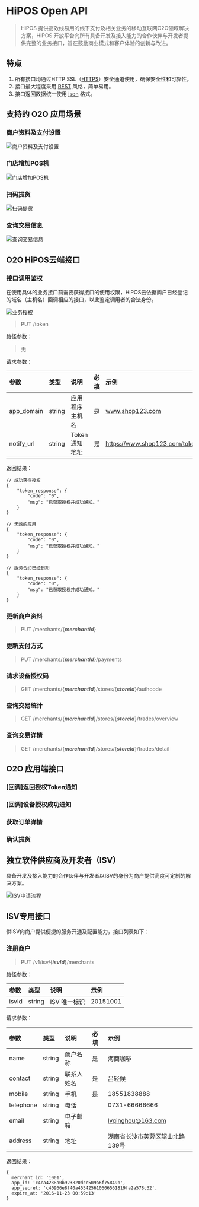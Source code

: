 # HiPOS Open API
>HiPOS 提供高效线易用的线下支付及相关业务的移动互联网O2O领域解决方案，HiPOS 开放平台向所有具备开发及接入能力的合作伙伴与开发者提供完整的业务接口，旨在鼓励商业模式和客户体验的创新与改进。

## 特点
1. 所有接口均通过HTTP SSL（[HTTPS](https://zh.wikipedia.org/wiki/%E8%B6%85%E6%96%87%E6%9C%AC%E4%BC%A0%E8%BE%93%E5%AE%89%E5%85%A8%E5%8D%8F%E8%AE%AE)）安全通道使用，确保安全性和可靠性。
2. 接口最大程度采用 [REST](https://zh.wikipedia.org/wiki/REST) 风格，简单易用。
3. 接口返回数据统一使用 [json](https://zh.wikipedia.org/wiki/JSON) 格式。

## 支持的 O2O 应用场景
### 商户资料及支付设置

![商户资料及支付设置](https://www.websequencediagrams.com/cgi-bin/cdraw?lz=566h55CG5ZGYLT4r5LqR5ZWG5Z-OOiDllYbmiLforr7nva4KAA8JLT4AFwyvvOWFpeaUr-S7mAAXEitIaVBPU-S6kTog5pu05pawAEsHtYTmlpkKABUILS0-LQBrCzw86L-U5ZuePj4ALh0AZw0AHywtPi0AgWcJOiA8POWujOaIkD4-&s=earth)

### 门店增加POS机

![门店增加POS机](https://www.websequencediagrams.com/cgi-bin/cdraw?lz=566h55CG5ZGYLT4r5LqR5ZWG5Z-OOiDlop7liqBQT1PmnLoKAA8JLT4AGAvnoa7lrprpl6jlupcAFwwrSGlQT1PkupE6IOivt-axguiuvuWkh-aOiOadg-eggQoAGAgtLT4tAGgLPDzov5Tlm54-Pgpsb29wIOetieW-heWbnuiwgwogICAgAHAXABsMZW5kAFUKAIFEDVtjYWxsYmFja10AgQMM5oiQ5Yqf6YCa55-lAIFcCy0-LQCBOwoAgQ0LABUNAIIxCTogPDwAgiQMAE8GPj4&s=earth)

### 扫码提货

![扫码提货](https://www.websequencediagrams.com/cgi-bin/cdraw?lz=5Yiw5bqX6aG-5a6iLT4rUE9T5py6OiDmiavnoIHmj5DotKcKAA8GLT4rSGlQT1PkupE6IAAUBuS6pOaYkwoADwgtPivkupHllYbln446IOiOt-WPluiuouWNleeKtuaAgQoAFQktLT4tAEMKPDwAGgw-PgphbHQg5bCa5pyq5pSv5LuYCiAgICAAWwsAgR4I57q_5LiL5LuY5qy-AB8FAIEiCACBPwjlpITnkIYADxIAcA8APAblrozmiJA-PgplbmQAgT0X56Gu6K6kAIIQBwCBNRnmiJDlip8-PgCCDwotPi0AglEJAIJPBQAdBgCCUggtPi0AgnwMOiA8PACBBAk&s=earth)

### 查询交易信息

![查询交易信息](https://www.websequencediagrams.com/cgi-bin/cdraw?lz=566h55CG5ZGYLT4r5LqR5ZWG5Z-OOiDmn6XnnIvkuqTmmJMKAA8JLT4rSGlQT1PkupEAHgXor6Lpl6jlupflj4oAEgWk5piT57uf6K6hCgAhCC0tPi0ATgs8PAAaDD4-Cm9wdCB0ZXh0CiAgICAAThwAgQcG6K-m5oOFACgFAEMfACQGPj4KZW5kAIE4Cy0-LQCBawk6IDw85a6M5oiQPj4K&s=earth)

## O2O HiPOS云端接口
### 接口调用鉴权
在使用具体的业务接口前需要获得接口的使用权限，HiPOS云依据商户已经登记的域名（主机名）回调相应的接口，以此鉴定调用者的合法身份。

![业务授权](https://www.websequencediagrams.com/cgi-bin/cdraw?lz=566h55CG5ZGYLT4rSGlTaG9w5bqU55SoOiAqUE9T5Lia5YqhKgoADgwAJAVQT1PkupE6IOiOt-WPllRva2VuICjln7rkuo7ln5_lkI0pCgAdCC0tPi0ATA48POi_lOWbnj4-Cmxvb3Ag562J5b6FAEAF5Zue6LCDCiAgICAAZg4AgQ4OACASZW5kAGgKAIE7EFtjYWxsYmFja13mjojmnYMAgSsF6YCa55-lAIFNDgCBJgUAgVQIAIEcCwBwHOaJp-ihjOWFt-S9kwCCKgkARhEAgl8JOiA8POWujOaIkD4-Cg&s=earth)

> PUT /token

路径参数：
> 无

请求参数：
>
| 参数        | 类型        | 说明            | 必填  | 示例                                      |
| :---------- | :---------- | :-------------- | :---- | :---------------------------------------- |
| app_domain  | string      | 应用程序主机名  | 是    | www.shop123.com                           |
| notify_url  | string      | Token 通知地址  | 是    | https://www.shop123.com/token_return.ashx |

返回结果：
>
```
// 成功获得授权
{
    "token_response": {
        "code": "0",
        "msg": "已获取授权并成功通知。"
    }
}

// 无效的应用
{
    "token_response": {
        "code": "0",
        "msg": "已获取授权并成功通知。"
    }
}

// 服务合约已经到期
{
    "token_response": {
        "code": "0",
        "msg": "已获取授权并成功通知。"
    }
}
```

### 更新商户资料
> PUT /merchants/{***merchantId***}

### 更新支付方式
> PUT /merchants/{***merchantId***}/payments

### 请求设备授权码
> GET /merchants/{***merchantId***}/stores/{***storeId***}/authcode

### 查询交易统计
> GET /merchants/{***merchantId***}/stores/{***storeId***}/trades/overview

### 查询交易详情
> GET /merchants/{***merchantId***}/stores/{***storeId***}/trades/detail

## O2O 应用端接口
### [回调]返回授权Token通知
### [回调]设备授权成功通知
### 获取订单详情
### 确认提货


## 独立软件供应商及开发者（ISV）
具备开发及接入能力的合作伙伴与开发者以ISV的身份为商户提供高度可定制的解决方案。

![ISV申请流程](http://www.websequencediagrams.com/cgi-bin/cdraw?lz=dGl0bGUgSVNW55Sz6K-35rWB56iLCklTVi0-K0hpUE9T5ZCI5L2c5LiT5ZGYOiAAIAYKAAkRLT4AGhPotYTotKjlrqHmoLgKYWx0IOWQiOagvAogICAgADASLT4tSVNWOiDpgJrov4fvvIhpc3ZJZCwgaXN2U2VjcmV077yJCmVsc2Ug5ouS57udACcgqbPlm54KZW5k&s=earth)

## ISV专用接口
供ISV向商户提供便捷的服务开通及配置能力，接口列表如下：

### 注册商户
> PUT /v1/isv/{***isvId***}/merchants

路径参数：
>
| 参数        | 类型        | 说明            | 示例                                  |
| :---------- | :---------- | :-------------- | :------------------------------------ |
| isvId       | string      | ISV 唯一标识    | 20151001                              |

请求参数：
>
| 参数        | 类型        | 说明            | 必填  | 示例                                  |
| :---------- | :---------- | :-------------- | :---- | :------------------------------------ |
| name        | string      | 商户名称        | 是    | 海商咖啡                              |
| contact     | string      | 联系人姓名      | 是    | 吕轻候                                |
| mobile      | string      | 手机            | 是    | 18551838888                           |
| telephone   | string      | 电话            |       | 0731-66666666                         |
| email       | string      | 电子邮箱        |       | lvqinghou@163.com                     |
| address     | string      | 地址            |       | 湖南省长沙市芙蓉区韶山北路139号       |

返回结果：
>
```
{
  merchant_id: '1001',
  app_id: 'c4ca4238a0b923820dcc509a6f75849b',
  app_secret: 'c40966e8f40a455425610606561819fa2a578c32',
  expire_at: '2016-11-23 00:59:13'
}
```
